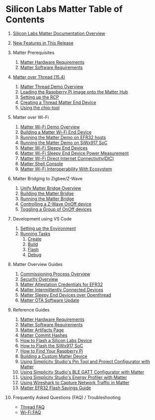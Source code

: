 # Silicon Labs Matter Table of Contents

1. [Silicon Labs Matter Documentation Overview](OVERVIEW.md)
2. [New Features in This Release](NEW_FEATURES.md)

3. Matter Prerequisites

    1. [Matter Hardware Requirements](general/HARDWARE_REQUIREMENTS.md)
    2. [Matter Software Requirements](general/SOFTWARE_REQUIREMENTS.md)

4. [Matter over Thread \(15.4\)](thread/THREAD.md)

    1. [Matter Thread Demo Overview](thread/DEMO_OVERVIEW.md)
    2. [Loading the Raspberry Pi image onto the Matter Hub](thread/RASPI_IMG.md)
    3. [Setting up the RCP](thread/RCP.md)
    4. [Creating a Thread Matter End Device](thread/BUILD_FLASH_MAD.md)
    5. [Using the chip-tool](thread/CHIP_TOOL.md)

5. Matter over Wi-Fi

    1. [Matter Wi-Fi Demo Overview](wifi/DEMO_OVERVIEW.md)
    2. [Building a Matter Wi-Fi End Device](wifi/SW_SETUP.md)
    3. [Running the Matter Demo on EFR32 hosts](wifi/RUN_DEMO.md)
    4. [Running the Matter Demo on SiWx917 SoC](wifi/RUN_DEMO_SiWx917_SoC.md)
    5. [Matter Wi-Fi Sleepy End Devices](wifi/WIFI_SLEEPY_END_DEVICE.md)
    6. [Matter Wi-Fi Sleepy End Device Power Measurement](wifi/WIFI_Sleepy_Device_Power_Measurement.md)
    7. [Matter Wi-Fi Direct Internet Connectivity(DIC)](wifi/DIC_Wi-Fi.md)
    8. [Matter Shell Console](wifi/MATTER_SHELL.md)
    9. [Matter Wi-Fi Interoperability With Ecosystem](wifi/ECOSYSTEM_SETUP.md)

6. Matter Bridging to Zigbee/Z-Wave

    1. [Unify Matter Bridge Overview](../../silabs_examples/unify-matter-bridge/readme_overview.md)
    2. [Building the Matter Bridge](../../silabs_examples/unify-matter-bridge/readme_building.md)
    3. [Running the Matter Bridge](../../silabs_examples/unify-matter-bridge/readme_user.md#Running-the-Matter-Bridge)
    4. [Controlling a Z-Wave OnOff device](../../silabs_examples/unify-matter-bridge/readme_user.md#Testing-the-bridge-using-the-chip-tool)
    5. [Toggling a Group of OnOff devices](../../silabs_examples/unify-matter-bridge/readme_user.md#toggle-a-group-of-onoff-devices)

7. Development using VS Code

    1. [Setting up the Environment](dev/vscode/SETUP.md)
    2. [Running Tasks](dev/vscode/TASKS.md)
        1. [Create](dev/vscode/CREATE.md)
        2. [Build](dev/vscode/BUILD.md)
        3. [Flash](dev/vscode/FLASH.md)
        4. [Debug](dev/vscode/DEBUG.md)

8. Matter Overview Guides
   1. [Commissioning Process Overview](general/COMMISSIONING.md)
   2. [Security Overview](general/SECURITY.md)
   3. [Matter Attestation Credentials for EFR32](../../silabs_examples/credentials/README.md)
   4. [Matter Intermittently Connected Devices](general/MATTER_ICD.md)
   5. [Matter Sleepy End Devices over Openthread](general/OT_SLEEPY_END_DEVICE.md)
   6. [Matter OTA Software Update](general/OTA_SOFTWARE_UPDATE.md)

9. Reference Guides

    1. [Matter Hardware Requirements](general/HARDWARE_REQUIREMENTS.md)
    2. [Matter Software Requirements](general/SOFTWARE_REQUIREMENTS.md)
    3. [Matter Artifacts Page](general/ARTIFACTS.md)
    4. [Matter Commit Hashes](general/COMMIT_HASHES.md)
    5. [How to Flash a Silicon Labs Device](general/FLASH_SILABS_DEVICE.md)
    6. [How to Flash the SiWx917 SoC](general/FLASH_SILABS_SiWx917_SOC_DEVICE.md)
    7. [How to Find Your Raspberry Pi](general/FIND_RASPI.md)
    8. [Building a Custom Matter Device](general/CUSTOM_MATTER_DEVICE.md)
    9.  [Using Simplicity Studio's Pin Tool and Project Configurator with Matter](./general/PINTOOL.md)
    10. [Using Simplicity Studio's BLE GATT Configurator with Matter](./general/GATT.md)
    11. [Using Simplicity Studio's Energy Profiler with Matter](./general/EP.md)
    12. [Using Wireshark to Capture Network Traffic in Matter](./general/WIRESHARK.md)
    13. [Matter EFR32 Flash Savings Guide](general/CODE_SIZE_SAVINGS.md)

10. Frequently Asked Questions (FAQ) / Troubleshooting

    - [Thread FAQ](thread/FAQ.md)
    - [Wi-Fi FAQ](wifi/FAQ.md)
